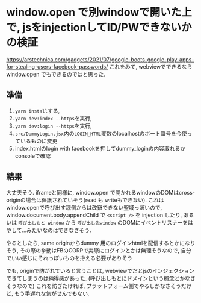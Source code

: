 # window.open で別windowで開いた上で, jsをinjectionしてID/PWできないかの検証

https://arstechnica.com/gadgets/2021/07/google-boots-google-play-apps-for-stealing-users-facebook-passwords/
これをみて, webviewでできるなら window.open でもできるのではと思った.

## 準備
1. `yarn install`する,
2. `yarn dev:index --https`を実行,
3. `yarn dev:login --https`を実行,
4. `src/DummyLogin.jsx`内の`LOGIN_HTML`変数のlocalhostのポート番号を今使っているものに変更
5. index.htmlのlogin with facebookを押してdummy_loginの内容取れるかconsoleで確認
## 結果
大丈夫そう. iframeと同様に, window.open で開かれるwindowのDOMはcross-originの場合は保護されていそう(read も writeもできない). これはwindow.openで呼び出す親側からは改竄できない聖域っぽいので, window.document.body.appendChild で `<script />` を injection したり, あるいは `呼び出しもと window` から `呼び出し先window` のDOMにイベントリスナーをはやして...みたいなのはできなさそう.

やるとしたら, same originからdummy 用のログインhtmlを配信するとかになりそう, その際の挙動はFBのCORPで実際にログインとかは無理そうなので, 自分でいい感じにそれっぽいものを拵える必要がありそう

でも, originで防がれていると言うことは, webviewでだとjsのインジェクションできてしまうのは納得感があった. (呼び出しもとにドメインという概念とかなさそうなので)
これを防ぎたければ, プラットフォーム側でやるしかなさそうだけど, もう手遅れな気がせんでもない.